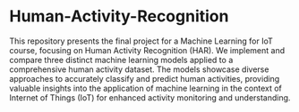 # Human-Activity-Recognition
This repository presents the final project for a Machine Learning for IoT course, focusing on Human Activity Recognition (HAR). We implement and compare three distinct machine learning models applied to a comprehensive human activity dataset. The models showcase diverse approaches to accurately classify and predict human activities, providing valuable insights into the application of machine learning in the context of Internet of Things (IoT) for enhanced activity monitoring and understanding.
